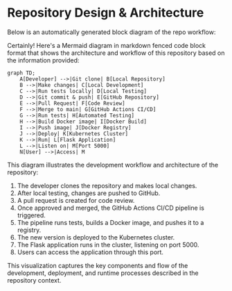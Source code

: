 # Repository Design & Architecture

Below is an automatically generated block diagram of the repo workflow:

Certainly! Here's a Mermaid diagram in markdown fenced code block format that shows the architecture and workflow of this repository based on the information provided:

```mermaid
graph TD;
    A[Developer] -->|Git clone| B[Local Repository]
    B -->|Make changes| C[Local Development]
    C -->|Run tests locally| D[Local Testing]
    D -->|Git commit & push| E[GitHub Repository]
    E -->|Pull Request| F[Code Review]
    F -->|Merge to main| G[GitHub Actions CI/CD]
    G -->|Run tests| H[Automated Testing]
    H -->|Build Docker image| I[Docker Build]
    I -->|Push image| J[Docker Registry]
    J -->|Deploy| K[Kubernetes Cluster]
    K -->|Run| L[Flask Application]
    L -->|Listen on| M[Port 5000]
    N[User] -->|Access| M
```

This diagram illustrates the development workflow and architecture of the repository:

1. The developer clones the repository and makes local changes.
2. After local testing, changes are pushed to GitHub.
3. A pull request is created for code review.
4. Once approved and merged, the GitHub Actions CI/CD pipeline is triggered.
5. The pipeline runs tests, builds a Docker image, and pushes it to a registry.
6. The new version is deployed to the Kubernetes cluster.
7. The Flask application runs in the cluster, listening on port 5000.
8. Users can access the application through this port.

This visualization captures the key components and flow of the development, deployment, and runtime processes described in the repository context.